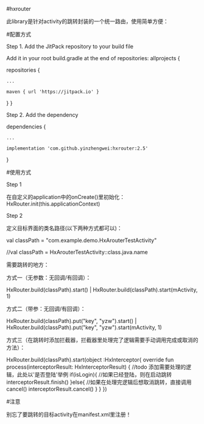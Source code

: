 #hxrouter

此library是针对activity的跳转封装的一个统一路由，使用简单方便：

#配置方式

Step 1. Add the JitPack repository to your build file

Add it in your root build.gradle at the end of repositories:
allprojects {

repositories {

	...

	maven { url 'https://jitpack.io' }

}
}

Step 2. Add the dependency

dependencies {

	...

	implementation 'com.github.yinzhengwei:hxrouter:2.5'
}


#使用方式

 Step 1

   在自定义的application中的onCreate()里初始化：HxRouter.init(this.applicationContext)


Step 2

定义目标界面的类名路径(以下两种方式都可以)：

val classPath = "com.example.demo.HxArouterTestActivity"

//val classPath = HxArouterTestActivity::class.java.name


需要跳转的地方：

方式一（无参数：无回调/有回调）：

HxRouter.build(classPath).start() | HxRouter.build(classPath).start(mActivity, 1)

方式二（带参：无回调/有回调）：

HxRouter.build(classPath).put("key", "yzw").start() | HxRouter.build(classPath).put("key", "yzw").start(mActivity, 1)

方式三（在跳转时添加拦截器，拦截器里处理完了逻辑需要手动调用完成或取消的方法）：

HxRouter.build(classPath).start(object :HxInterceptor{
            override fun process(interceptorResult: HxInterceptorResult) {
                //todo 添加需要处理的逻辑，此处以'是否登陆'举例
                if(isLogin){
                    //如果已经登陆，则在启动跳转
                    interceptorResult.finish()
                }else{
                    //如果在处理完逻辑后想取消跳转，直接调用cancel()
                    interceptorResult.cancel()
                }
            }
        })

#注意

别忘了要跳转的目标activity在manifest.xml里注册！

